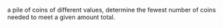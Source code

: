 a pile of coins of different values, determine the fewest number of coins needed to meet a given amount total.